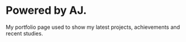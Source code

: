 # Powered by AJ.
 My portfolio page used to show my latest projects, achievements and recent studies.
